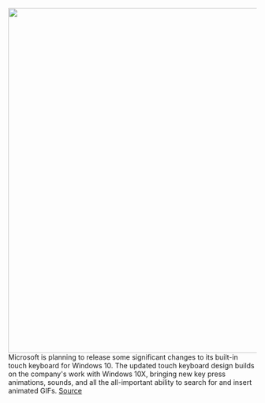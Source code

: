 <img src='https://cdn.vox-cdn.com/thumbor/b6NyEzoEYNh6d_ySsOtBeLiH5vc=/0x0:1321x880/1200x800/filters:focal(556x335:766x545)/cdn.vox-cdn.com/uploads/chorus_image/image/67344743/uNd4hN7.0.png' width='700px' /><br/>
Microsoft is planning to release some significant changes to its built-in touch keyboard for Windows 10. The updated touch keyboard design builds on the company's work with Windows 10X, bringing new key press animations, sounds, and all the all-important ability to search for and insert animated GIFs.
<a href='https://www.theverge.com/2020/9/2/21419156/microsoft-windows-10-touch-keyboard-gifs-emoji-picker-windows-voice-typing'> Source <a/>